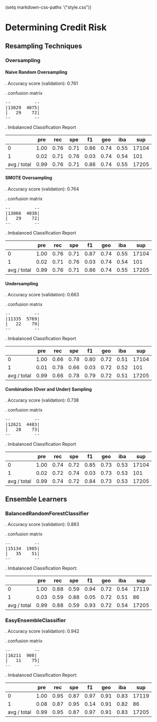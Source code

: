 (setq markdown-css-paths '("style.css"))

# Determining Credit Risk

## Resampling Techniques

### Oversampling

#### Naive Random Oversampling

. Accuracy score (validation): 0.761

. confusion matrix

<pre style="align:center">
--         --
|13029  4075|
|   29    72|
--         --
</pre>
 
. Imbalanced Classification Report

||pre|rec|spe|f1|geo|iba|sup|
|-|---|---|---|---|---|---|---|
|0|1.00|0.76|0.71|0.86|0.74|0.55|17104|
|1|0.02|0.71|0.76|0.03|0.74|0.54|101|
|avg / total|0.99|0.76|0.71|0.86|0.74|0.55|17205|

#### SMOTE Oversampling 

. Accuracy score (validation): 0.764

. confusion matrix

<pre>
--         --
|13066  4038|
|   29    72|
--         --
</pre>

       
. Imbalanced Classification Report

||pre|rec|spe|f1|geo|iba|sup|
|---|---|---|---|---|---|---|---|
|0|1.00|0.76|0.71|0.87|0.74|0.55|17104|
|1|0.02|0.71|0.76|0.03|0.74|0.54|101|
|avg / total|0.99|0.76|0.71|0.86|0.74|0.55|17205|

#### Undersampling

. Accuracy score (validation): 0.663

. confusion matrix

<pre>
--         --
|11335  5769|
|   22    79|
--         --
</pre>
       
. Imbalanced Classification Report

||pre|rec|spe|f1|geo|iba|sup|
|---|---|---|---|--|---|---|---|
|0|1.00|0.66|0.78|0.80|0.72|0.51|17104|
|1|0.01|0.78|0.66|0.03|0.72|0.52|101|
|avg / total|0.99|0.66|0.78|0.79|0.72|0.51|17205|

#### Combination (Over and Under) Sampling

. Accuracy score (validation): 0.738

. confusion matrix

<pre>
--         --
|12621  4483|
|   28    73|
--         --
</pre>
     
. Imbalanced Classification Report

||pre|rec|spe|f1|geo|iba|sup|
|---|---|---|---|---|---|---|---|
|0|1.00|0.74|0.72|0.85|0.73|0.53|17104|
|1|0.02|0.72|0.74|0.03|0.73|0.53|101|
|avg / total|0.99|0.74|0.72|0.84|0.73|0.53|17205|

## Ensemble Learners

### BalancedRandomForestClassifier

. Accuracy score (validation): 0.883

. confusion matrix

<pre>
--         --
|15134  1985|
|   35    51|
--         --
</pre>

. Imbalanced Classification Report:

||pre|rec|spe|f1|geo|iba|sup|
|---|---|---|---|---|---|---|---|
|0|1.00|0.88|0.59|0.94|0.72|0.54|17119|
|1|0.03|0.59|0.88|0.05|0.72|0.51|86|
|avg / total|0.99|0.88|0.59|0.93|0.72|0.54|17205|

### EasyEnsembleClassifier

. Accuracy score (validation): 0.942

. confusion matrix

<pre>
--         --
|16211  908|
|   11    75|
--         --
</pre>

. Imbalanced Classification Report:

||pre|rec|spe|f1|geo|iba|sup|
|---|---|---|---|---|---|---|---|
|0|1.00|0.95|0.87|0.97|0.91|0.83|17119|
|1|0.08|0.87|0.95|0.14|0.91|0.82|86|
|avg / total|0.99|0.95|0.87|0.97|0.91|0.83|17205|